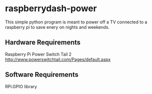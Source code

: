 raspberrydash-power
==============

This simple python program is meant to power off a TV connected to a raspberry pi to save
enery on nights and weekends.

Hardware Requirements
--------------
Raspberry Pi
Power Switch Tail 2
http://www.powerswitchtail.com/Pages/default.aspx

Software Requirements
--------------
RPi.GPIO library




